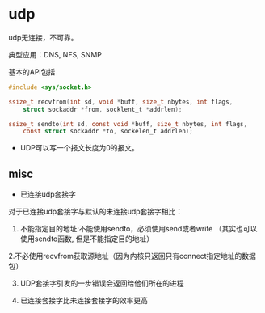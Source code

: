 # udp

udp无连接，不可靠。

典型应用：DNS, NFS, SNMP

基本的API包括

```c
#include <sys/socket.h>

ssize_t recvfrom(int sd, void *buff, size_t nbytes, int flags,
    struct sockaddr *from, socklent_t *addrlen);

ssize_t sendto(int sd, const void *buff, size_t nbytes, int flags,
    const struct sockaddr *to, sockelen_t addrlen);
```

- UDP可以写一个报文长度为0的报文。

## misc

- 已连接udp套接字

对于已连接udp套接字与默认的未连接udp套接字相比：
1. 不能指定目的地址:不能使用sendto，必须使用send或者write
（其实也可以使用sendto函数, 但是不能指定目的地址）

2.不必使用recvfrom获取源地址（因为内核只返回只有connect指定地址的数据包）

3. UDP套接字引发的一步错误会返回给他们所在的进程

4. 已连接套接字比未连接套接字的效率更高


